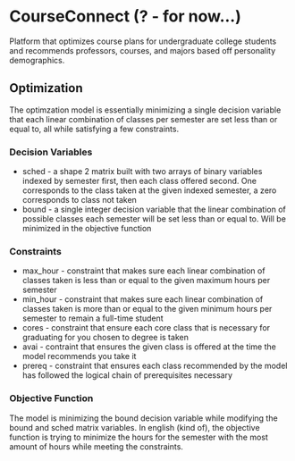 # CourseConnect (? - for now...)
Platform that optimizes course plans for undergraduate college students and recommends professors, courses, and majors based off personality demographics.

## Optimization

The optimzation model is essentially minimizing a single decision variable that each linear combination of classes per semester are set less than or equal to, all while 
satisfying a few constraints.

### Decision Variables

* sched - a shape 2 matrix built with two arrays of binary variables indexed by semester first, then each class offered second. One corresponds to the class taken at the given 
indexed semester, a zero corresponds to class not taken
* bound - a single integer decision variable that the linear combination of possible classes each semester will be set less than or equal to. Will be minimized in the 
objective function

### Constraints

* max_hour - constraint that makes sure each linear combination of classes taken is less than or equal to the given maximum hours per semester
* min_hour - constraint that makes sure each linear combination of classes taken is more than or equal to the given minimum hours per semester to remain a full-time student
* cores - constraint that ensure each core class that is necessary for graduating for you chosen to degree is taken
* avai - contraint that ensures the given class is offered at the time the model recommends you take it
* prereq - constraint that ensures each class recommended by the model has followed the logical chain of prerequisites necessary 

### Objective Function

The model is minimizing the bound decision variable while modifying the bound and sched matrix variables. In english (kind of), the objective function is trying to minimize the 
hours for the semester with the most amount of hours while meeting the constraints.
